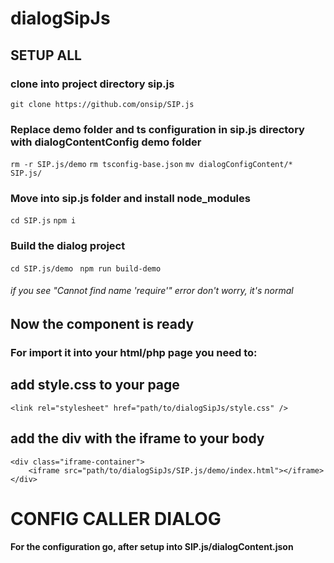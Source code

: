 # dialogSipJs

## SETUP ALL

### clone into project directory sip.js

```git clone https://github.com/onsip/SIP.js```

### Replace demo folder and ts configuration in sip.js directory with dialogContentConfig demo folder

```rm -r SIP.js/demo```
```rm tsconfig-base.json```
```mv dialogConfigContent/* SIP.js/```

### Move into sip.js folder and install node_modules
 ```cd SIP.js```
```npm i```

### Build the dialog project
```cd SIP.js/demo ```
```npm run build-demo```

###### if you see "Cannot find name 'require'" error don't worry, it's normal

## Now the component is ready

### For import it into your html/php page you need to:
## add style.css to your page
  ```<link rel="stylesheet" href="path/to/dialogSipJs/style.css" />```

## add the div with the iframe to your body
```
<div class="iframe-container">
    <iframe src="path/to/dialogSipJs/SIP.js/demo/index.html"></iframe>
</div>
```


# CONFIG CALLER DIALOG
#### For the configuration go, after setup into SIP.js/dialogContent.json




